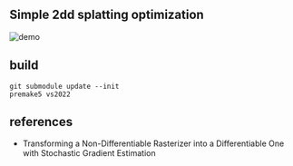 ## Simple 2dd splatting optimization 

![demo](demo.png)

## build

```
git submodule update --init
premake5 vs2022
```

## references
- Transforming a Non-Differentiable Rasterizer into a Differentiable One with Stochastic Gradient Estimation